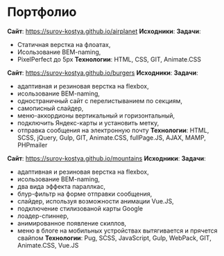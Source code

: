 # Портфолио

**Сайт**: https://surov-kostya.github.io/airplanet
**Исходники**:
**Задачи**: 
 - Статичная верстка на флоатах, 
 - Исользование BEM-naming,
 - PixelPerfect до 5px
**Технологии**: HTML, CSS, GIT, Animate.CSS

**Сайт**: https://surov-kostya.github.io/burgers
**Исходники**:
**Задачи**: 
 - адаптивная и резиновая верстка на flexbox, 
 - исользование BEM-naming,
 - одностраничный сайт с перелистыванием по секциям,
 - самописный слайдер,
 - меню-аккордионы вертикальный и горизонтальный,
 - подключить Яндекс-карты и установить метку,
 - отправка сообщения на электронную почту
**Технологии**: HTML, SCSS, jQuery, Gulp, GIT, Animate.CSS, fullPage.JS, AJAX, MAMP, PHPmailer

**Сайт**: https://surov-kostya.github.io/mountains
**Исходники**:
**Задачи**: 
 - адаптивная и резиновая верстка на flexbox, 
 - исользование BEM-naming,
 - два вида эффекта параллкас,
 - блур-фильтр на форме отправки сообщения,
 - слайдер, используя возможности анимации Vue.JS,
 - подключение стилизованой карты Google
 - лоадер-спиннер,
 - анимированное появление скиллов,
 - меню в блоге на мобильных устройствах вытягивается и прячется свайпом
**Технологии**: Pug, SCSS, JavaScript, Gulp, WebPack, GIT, Animate.CSS, Vue.JS

